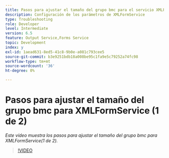 ```yaml
---
title: Pasos para ajustar el tamaño del grupo bmc para el servicio XMLForm (1 de 2)
description: Configuración de los parámetros de XMLFormService
type: Troubleshooting
role: Developer
level: Intermediate
version: 6.5
feature: Output Service,Forms Service
topic: Development
index: y
exl-id: 1aead631-8ed5-41c8-9b0e-a081c793cee5
source-git-commit: b3e9251bdb18a008be95c1fa9e5c79252a74fc98
workflow-type: tm+mt
source-wordcount: '36'
ht-degree: 0%

---
```



# Pasos para ajustar el tamaño del grupo bmc para XMLFormService (1 de 2)

*Este vídeo muestra los pasos para ajustar el tamaño del grupo bmc para XMLFormService(1 de 2).*

>[!VIDEO](https://video.tv.adobe.com/v/335552?quality=12&learn=on)
